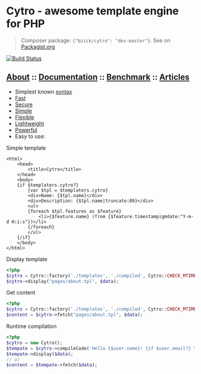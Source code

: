 Cytro - awesome template engine for PHP
==========================

> Composer package: `{"bzick/cytro": "dev-master"}`. See on [Packagist.org](https://packagist.org/packages/bzick/aspect)

[![Build Status](https://travis-ci.org/bzick/aspect.png?branch=master)](https://travis-ci.org/bzick/cytro)
## [About](./docs/about.md) :: [Documentation](./docs/main.md) :: [Benchmark](./docs/benchmark.md) :: [Articles](./docs/articles.md)

* Simplest known [syntax](./docs/syntax.md)
* [Fast](./docs/benchmark.md)
* [Secure](./docs/settings.md)
* [Simple](./ideology.md)
* [Flexible](./docs/main.md#extends)
* [Lightweight](./docs/benchmark.md#satistic)
* [Powerful](./docs/main.md)
* Easy to use:

Simple template

```smarty
<html>
    <head>
        <title>Cytro</title>
    </head>
    <body>
    {if $templaters.cytro?}
        {var $tpl = $templaters.cytro}
        <div>Name: {$tpl.name}</div>
        <div>Description: {$tpl.name|truncate:80}</div>
        <ul>
        {foreach $tpl.features as $feature}
            <li>{$feature.name} (from {$feature.timestamp|gmdate:"Y-m-d H:i:s"})</li>
        {/foreach}
        </ul>
    {/if}
    </body>
</html>
```

Display template

```php
<?php
$cytro = Cytro::factory('./templates', './compiled', Cytro::CHECK_MTIME);
$cytro->display("pages/about.tpl", $data);
```

Get content

```php
<?php
$cytro = Cytro::factory('./templates', './compiled', Cytro::CHECK_MTIME);
$content = $cytro->fetch("pages/about.tpl", $data);
```

Runtime compilation

```php
<?php
$cytro = new Cytro();
$tempate = $cytro->compileCode('Hello {$user.name}! {if $user.email?} Your email: {$user.email} {/if}');
$tempate->display($data);
// or
$content = $tempate->fetch($data);
```

